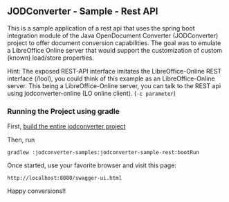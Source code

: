 ## JODConverter - Sample - Rest API

This is a sample application of a rest api that uses the spring boot integration module of the Java OpenDocument Converter (JODConverter) project to offer document conversion capabilities. The goal was to emulate a LibreOffice Online server that
would support the customization of custom (known) load/store properties.

Hint: The exposed REST-API interface imitates the LibreOffice-Online REST interface (/lool), you could think of this example as an LibreOffice-Online server.
This being a LibreOffice-Online server, you can talk to the REST api using jodconverter-online (LO online client). (`-c parameter`)


### Running the Project using gradle

First, [build the entire jodconverter project](https://github.com/sbraconnier/jodconverter#building-the-project)

Then, run

```Shell
gradlew :jodconverter-samples:jodconverter-sample-rest:bootRun
```

Once started, use your favorite browser and visit this page:

```
http://localhost:8080/swagger-ui.html
```

Happy conversions!!
